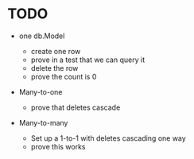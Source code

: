 # TODO

  * one db.Model
    * create one row
    * prove in a test that we can query it
    * delete the row
    * prove the count is 0

  * Many-to-one
    * prove that deletes cascade

  * Many-to-many
    * Set up a 1-to-1 with deletes cascading one way
    * prove this works
